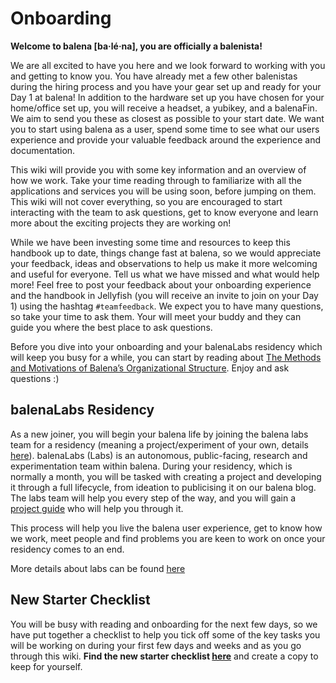 # Onboarding

**Welcome to balena [ba·lé·na], you are officially a balenista!**

We are all excited to have you here and we look forward to working with you and getting to know you. You have already met a few other balenistas during the hiring process and you have your gear set up and ready for your Day 1 at balena! In addition to the hardware set up you have chosen for your home/office set up, you will receive a headset, a yubikey, and a balenaFin. We aim to send you these as closest as possible to your start date. We want you to start using balena as a user, spend some time to see what our users experience and provide your valuable feedback around the experience and documentation.

This wiki will provide you with some key information and an overview of how we work. Take your time reading through to familiarize with all the applications and services you will be using soon, before jumping on them. This wiki will not cover everything, so you are encouraged to start interacting with the team to ask questions, get to know everyone and learn more about the exciting projects they are working on!

While we have been investing some time and resources to keep this handbook up to date, things change fast at balena, so we would appreciate your feedback, ideas and observations to help us make it more welcoming and useful for everyone. Tell us what we have missed and what would help more! Feel free to post your feedback about your onboarding experience and the handbook in Jellyfish (you will receive an invite to join on your Day 1) using the hashtag `#teamfeedback`. We expect you to have many questions, so take your time to ask them. Your will meet your buddy and they can guide you where the best place to ask questions.

Before you dive into your onboarding and your balenaLabs residency which will keep you busy for a while, you can start by reading about [The Methods and Motivations of Balena’s Organizational Structure](https://docs.google.com/document/d/13bNM-ynzgPa6yyP3HDir131P-Tgp-DxsJaz0CpLqyds/edit#). Enjoy and ask questions :)

## balenaLabs Residency

As a new joiner, you will begin your balena life by joining the balena labs team for a residency (meaning a project/experiment of your own, details [here](../onboarding/balena-labs-residency.md)). balenaLabs (Labs) is an autonomous, public-facing, research and experimentation team within balena. During your residency, which is normally a month, you will be tasked with creating a project and developing it through a full lifecycle, from ideation to publicising it on our balena blog. The labs team will help you every step of the way, and you will gain a [project guide](../balenalabs/project-guide.md) who will help you through it.

This process will help you live the balena user experience, get to know how we work, meet people and find problems you are keen to work on once your residency comes to an end.

More details about labs can be found [here](../balenalabs/README.md)

## New Starter Checklist

You will be busy with reading and onboarding for the next few days, so we have put together a checklist to help you tick off some of the key tasks you will be working on during your first few days and weeks and as you go through this wiki. **Find the new starter checklist [here](https://docs.google.com/spreadsheets/d/1cQZz8in9iEhsM2_LNaI36tvX_TH1c7RgC-uem78aMV8/edit?ts=5fb3d7b8#gid=0)** and create a copy to keep for yourself.
